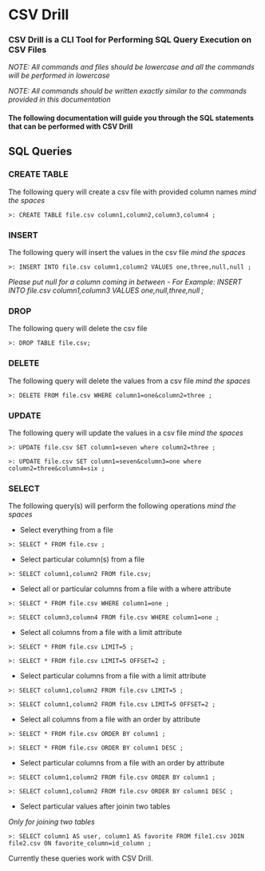 # CSV Drill

### CSV Drill is a CLI Tool for Performing SQL Query Execution on CSV Files

*NOTE: All commands and files should be lowercase and all the commands will be performed in lowercase*

*NOTE: All commands should be written exactly similar to the commands provided in this documentation*

#### The following documentation will guide you through the SQL statements that can be performed with CSV Drill

## SQL Queries

### CREATE TABLE

The following query will create a csv file with provided column names *mind the spaces*

```
>: CREATE TABLE file.csv column1,column2,column3,column4 ;
```

### INSERT

The following query will insert the values in the csv file *mind the spaces*

```
>: INSERT INTO file.csv column1,column2 VALUES one,three,null,null ;
```
*Please put null for a column coming in between -*
*For Example:*
*INSERT INTO file.csv column1,column3 VALUES one,null,three,null ;*

### DROP

The following query will delete the csv file

```
>: DROP TABLE file.csv;
```

### DELETE

The following query will delete the values from a csv file *mind the spaces*

```
>: DELETE FROM file.csv WHERE column1=one&column2=three ;
```

### UPDATE

The following query will update the values in a csv file *mind the spaces*

```
>: UPDATE file.csv SET column1=seven where column2=three ;
```
```
>: UPDATE file.csv SET column1=seven&column3=one where column2=three&column4=six ;
```

### SELECT

The following query(s) will perform the following operations *mind the spaces*

- Select everything from a file

```
>: SELECT * FROM file.csv ;
```

- Select particular column(s) from a file

```
>: SELECT column1,column2 FROM file.csv;
```

- Select all or particular columns from a file with a where attribute

```
>: SELECT * FROM file.csv WHERE column1=one ;
```
```
>: SELECT column3,column4 FROM file.csv WHERE column1=one ;
```

- Select all columns from a file with a limit attribute

```
>: SELECT * FROM file.csv LIMIT=5 ;
```
```
>: SELECT * FROM file.csv LIMIT=5 OFFSET=2 ;
```

- Select particular columns from a file with a limit attribute

```
>: SELECT column1,column2 FROM file.csv LIMIT=5 ;
```
```
>: SELECT column1,column2 FROM file.csv LIMIT=5 OFFSET=2 ;
```

- Select all columns from a file with an order by attribute

```
>: SELECT * FROM file.csv ORDER BY column1 ;
```
```
>: SELECT * FROM file.csv ORDER BY column1 DESC ;
```

- Select particular columns from a file with an order by attribute

```
>: SELECT column1,column2 FROM file.csv ORDER BY column1 ;
```
```
>: SELECT column1,column2 FROM file.csv ORDER BY column1 DESC ;
```

- Select particular values after joinin two tables

*Only for joining two tables*

```
>: SELECT column1 AS user, column1 AS favorite FROM file1.csv JOIN file2.csv ON favorite_column=id_column ;
```

Currently these queries work with CSV Drill.